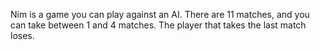 Nim is a game you can play against an AI. 
There are 11 matches, and you can take between 1 and 4 matches. 
The player that takes the last match loses. 

